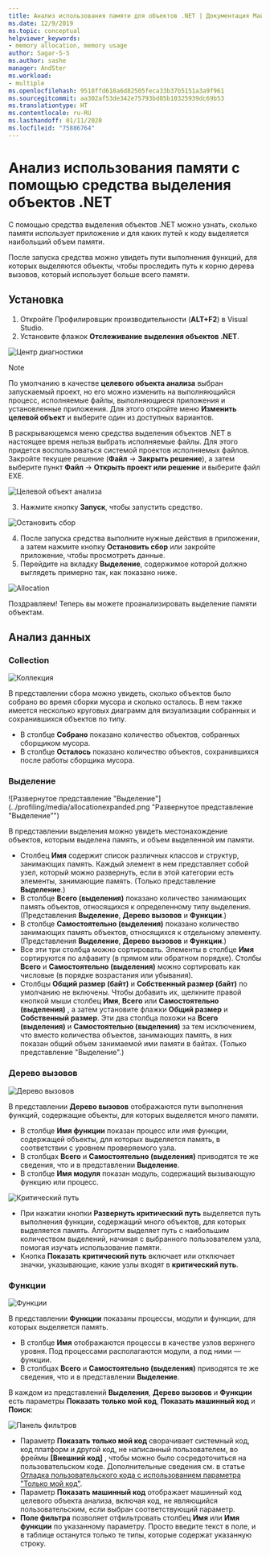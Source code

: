 ```yaml
---
title: Анализ использования памяти для объектов .NET | Документация Майкрософт
ms.date: 12/9/2019
ms.topic: conceptual
helpviewer_keywords:
- memory allocation, memory usage
author: Sagar-S-S
ms.author: sashe
manager: AndSter
ms.workload:
- multiple
ms.openlocfilehash: 9518ffd618a6d82505feca33b37b5151a3a9f961
ms.sourcegitcommit: aa302af53de342e75793bd05b10325939dc69b53
ms.translationtype: HT
ms.contentlocale: ru-RU
ms.lasthandoff: 01/11/2020
ms.locfileid: "75886764"
---
```

# <a name="analyze-memory-usage-using-the-net-object-allocation-tool"></a>Анализ использования памяти с помощью средства выделения объектов .NET

С помощью средства выделения объектов .NET можно узнать, сколько памяти использует приложение и для каких путей к коду выделяется наибольший объем памяти.

После запуска средства можно увидеть пути выполнения функций, для которых выделяются объекты, чтобы проследить путь к корню дерева вызовов, который использует больше всего памяти.

## <a name="setup"></a>Установка

1. Откройте Профилировщик производительности (**ALT+F2**) в Visual Studio.
2.  Установите флажок **Отслеживание выделения объектов .NET**.

![Центр диагностики](../profiling/media/diaghub.png "Центр диагностики")

> [!NOTE]
> По умолчанию в качестве **целевого объекта анализа** выбран запускаемый проект, но его можно изменить на выполняющийся процесс, исполняемые файлы, выполняющиеся приложения и установленные приложения. Для этого откройте меню **Изменить целевой объект** и выберите один из доступных вариантов.

   В раскрывающемся меню средства выделения объектов .NET в настоящее время нельзя выбрать исполняемые файлы. Для этого придется воспользоваться системой проектов исполняемых файлов. Закройте текущее решение (**Файл** -> **Закрыть решение**), а затем выберите пункт **Файл** -> **Открыть проект или решение** и выберите файл EXE.

![Целевой объект анализа](../profiling/media/analysistarget.png "Целевой объект анализа")

3. Нажмите кнопку **Запуск**, чтобы запустить средство.

![Остановить сбор](../profiling/media/stopcollection.png "Остановить сбор")

4. После запуска средства выполните нужные действия в приложении, а затем нажмите кнопку **Остановить сбор** или закройте приложение, чтобы просмотреть данные.
5. Перейдите на вкладку **Выделение**, содержимое которой должно выглядеть примерно так, как показано ниже.

![Allocation](../profiling/media/allocation.png "Выделение")

Поздравляем! Теперь вы можете проанализировать выделение памяти объектам.

## <a name="understand-your-data"></a>Анализ данных

### <a name="collection"></a>Collection

![Коллекция](../profiling/media/collection.png "Collection")

В представлении сбора можно увидеть, сколько объектов было собрано во время сборки мусора и сколько осталось. В нем также имеется несколько круговых диаграмм для визуализации собранных и сохранившихся объектов по типу.

- В столбце **Собрано** показано количество объектов, собранных сборщиком мусора.
- В столбце **Осталось** показано количество объектов, сохранившихся после работы сборщика мусора.

### <a name="allocation"></a>Выделение

![Развернутое представление "Выделение"](../profiling/media/allocationexpanded.png "Развернутое представление "Выделение"")

В представлении выделения можно увидеть местонахождение объектов, которым выделена память, и объем выделенной им памяти.

- Столбец **Имя** содержит список различных классов и структур, занимающих память. Каждый элемент в нем представляет собой узел, который можно развернуть, если в этой категории есть элементы, занимающие память. (Только представление **Выделение**.)
- В столбце **Всего (выделения)** показано количество занимающих память объектов, относящихся к определенному типу выделения. (Представления **Выделение**, **Дерево вызовов** и **Функции**.)
- В столбце **Самостоятельно (выделения)** показано количество занимающих память объектов, относящихся к отдельному элементу. (Представления **Выделение**, **Дерево вызовов** и **Функции**.)
- Все эти три столбца можно сортировать. Элементы в столбце **Имя** сортируются по алфавиту (в прямом или обратном порядке). Столбы **Всего** и **Самостоятельно (выделения)** можно сортировать как числовые (в порядке возрастания или убывания).
- Столбцы **Общий размер (байт)** и **Собственный размер (байт)** по умолчанию не включены. Чтобы добавить их, щелкните правой кнопкой мыши столбец **Имя**, **Всего** или **Самостоятельно (выделения)** , а затем установите флажки **Общий размер** и **Собственный размер**. Эти два столбца похожи на **Всего (выделения)** и **Самостоятельно (выделения)** за тем исключением, что вместо количества объектов, занимающих память, в них показан общий объем занимаемой ими памяти в байтах. (Только представление "Выделение".)

### <a name="call-tree"></a>Дерево вызовов

![Дерево вызовов](../profiling/media/calltree.png "Дерево вызовов")

В представлении **Дерево вызовов** отображаются пути выполнения функций, содержащие объекты, для которых выделяется много памяти.

- В столбце **Имя функции** показан процесс или имя функции, содержащей объекты, для которых выделяется память, в соответствии с уровнем проверяемого узла.
- В столбцах **Всего** и **Самостоятельно (выделения)** приводятся те же сведения, что и в представлении **Выделение**.
- В столбце **Имя модуля** показан модуль, содержащий вызывающую функцию или процесс.

![Критический путь](../profiling/media/hotpath.png "Горячий путь")

- При нажатии кнопки **Развернуть критический путь** выделяется путь выполнения функции, содержащий много объектов, для которых выделяется память. Алгоритм выделяет путь с наибольшим количеством выделений, начиная с выбранного пользователем узла, помогая изучать использование памяти.
- Кнопка **Показать критический путь** включает или отключает значки, указывающие, какие узлы входят в **критический путь**.

### <a name="functions"></a>Функции

![Функции](../profiling/media/functions.png "Функции")

В представлении **Функции** показаны процессы, модули и функции, для которых выделяется память.

- В столбце **Имя** отображаются процессы в качестве узлов верхнего уровня. Под процессами располагаются модули, а под ними — функции.
- В столбцах **Всего** и **Самостоятельно (выделения)** приводятся те же сведения, что и в представлении **Выделение**.

В каждом из представлений **Выделения**, **Дерево вызовов** и **Функции** есть параметры **Показать только мой код**, **Показать машинный код** и **Поиск**:

![Панель фильтров](../profiling/media/filterbar.png "Панель фильтров")

- Параметр **Показать только мой код** сворачивает системный код, код платформ и другой код, не написанный пользователем, во фреймы **[Внешний код]** , чтобы можно было сосредоточиться на пользовательском коде. Дополнительные сведения см. в статье [Отладка пользовательского кода с использованием параметра "Только мой код"](../debugger/just-my-code.md).
- Параметр **Показать машинный код** отображает машинный код целевого объекта анализа, включая код, не являющийся пользовательским, если выбран соответствующий параметр.
- **Поле фильтра** позволяет отфильтровать столбец **Имя** или **Имя функции** по указанному параметру. Просто введите текст в поле, и в таблице останутся только те типы, которые содержат указанную строку.

